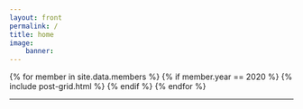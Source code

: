 ```yaml
---
layout: front
permalink: /
title: home
image:
    banner: 
---
```


<div class="tiles">
{% for member in site.data.members %}
   {% if member.year == 2020 %}
   {% include post-grid.html %}
   {% endif %}
{% endfor %}
</div>
<hr/>
